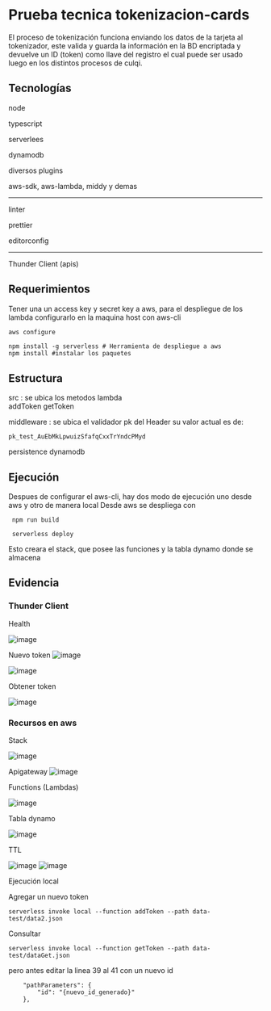 # Prueba tecnica tokenizacion-cards

El proceso de tokenización funciona enviando los datos de la tarjeta al tokenizador, este valida y guarda la información en la BD encriptada y devuelve un ID (token) como llave del registro el cual puede ser usado luego en los distintos procesos de culqi.

## Tecnologías

node

typescript

serverlees

dynamodb

diversos plugins

aws-sdk, aws-lambda, middy y demas


---

linter

prettier

editorconfig


---

Thunder Client (apis)

## Requerimientos

Tener una un access key y secret key a aws, para el despliegue de los lambda
configurarlo en la maquina host con aws-cli
```sh
aws configure
```


```
npm install -g serverless # Herramienta de despliegue a aws
npm install #instalar los paquetes
```

## Estructura

src : se ubica los metodos lambda    
    addToken
    getToken

middleware : se ubica el validador pk del Header su valor actual es de: 

```
pk_test_AuEbMkLpwuizSfafqCxxTrYndcPMyd
```

persistence
    dynamodb

## Ejecución

Despues de configurar el aws-cli, hay dos modo de ejecución uno desde aws y otro de manera local
Desde aws se despliega con 
```
 npm run build

 serverless deploy 
```
Esto creara el stack, que posee las funciones y la tabla dynamo donde se almacena

## Evidencia

### Thunder Client
Health

![image](https://github.com/paulgualambo/tokenization-cards/assets/2517404/5c92560e-53d8-4c89-87e1-6f421bc0f4f6)


Nuevo token
![image](https://github.com/paulgualambo/tokenization-cards/assets/2517404/98d7ec2d-f7d5-4a38-99e4-1c5f84b59715)

![image](https://github.com/paulgualambo/tokenization-cards/assets/2517404/bf27f73a-87d8-40a2-a499-43d488b9b6a4)

Obtener token

![image](https://github.com/paulgualambo/tokenization-cards/assets/2517404/6c39f51e-a877-4ba8-8039-0991b5b8dcb4)


### Recursos en aws

Stack

![image](https://github.com/paulgualambo/tokenization-cards/assets/2517404/d8850ac0-e107-480d-b88f-c7ad01db3d8f)

Apigateway
![image](https://github.com/paulgualambo/tokenization-cards/assets/2517404/a40486e6-86de-4bac-8c81-5ed7926e9984)

Functions (Lambdas)

![image](https://github.com/paulgualambo/tokenization-cards/assets/2517404/06d524d7-443c-40f8-9460-1f1edf41e66b)


Tabla dynamo

![image](https://github.com/paulgualambo/tokenization-cards/assets/2517404/d45d46d2-9dff-4834-857b-1d15f89ff4ac)


TTL

![image](https://github.com/paulgualambo/tokenization-cards/assets/2517404/6d95669c-afd8-4ee4-9ebe-8d0a46e8bb11)
![image](https://github.com/paulgualambo/tokenization-cards/assets/2517404/876b4078-b6b8-4a7a-bedc-885a55715475)


Ejecución local

Agregar un nuevo token
```
serverless invoke local --function addToken --path data-test/data2.json
```

Consultar 
```
serverless invoke local --function getToken --path data-test/dataGet.json
```
pero antes editar la linea 39 al 41 con un nuevo id 

```
    "pathParameters": {
        "id": "{nuevo_id_generado}"
    },    
```    
